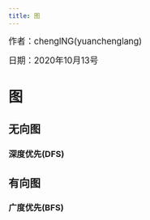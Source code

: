 ```yaml
---
title: 图
---
```


<big>作者：chenglNG(yuanchenglang)</big>

<big>日期：2020年10月13号</big>

# 图

## 无向图

### 深度优先(DFS)

## 有向图

### 广度优先(BFS)